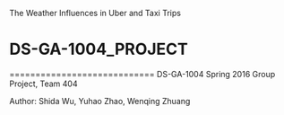 
The Weather Influences in Uber and Taxi Trips
# DS-GA-1004_PROJECT
============================
DS-GA-1004 Spring 2016 Group Project, Team 404

Author: Shida Wu, Yuhao Zhao, Wenqing Zhuang
